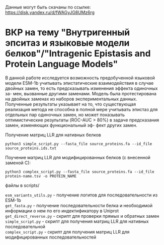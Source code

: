 Данные могут быть скачаны по ссылке: https://disk.yandex.ru/d/fWAGyJG8UMz6rg

# ВКР на тему "Внутригенный эпситаз и языковые модели белков"/"Intragenic Epistasis and Protein Language Models"

В данной работе исследуется возможность
предобученной языковой модели ESM-1b учитывать эпистатические взаимодействия
в случае двойных замен, то есть предсказывать изменения эффекта одиночных за-
мен, вызванные другими заменами. Модель была протестирована на двойных заменах
из наборов экспериментальных данных. Полученные результаты указывает на то, что
существующая реализация метода не способна в полной мере учитывать эпистаз для
отдельных пар одиночных замен, но может показывать оптимистические результаты
(ROC-AUC > 80%) в задаче предсказания замен, изменяющих функциональный эф-
фект других замен.

Получение матриц LLR для нативных белков
```
python3 simple_script.py --fasta_file source_proteins.fa --id_file source_proteins.ids.txt
```

Поучение матриц LLR для модифицированных белков (с внесенной заменой С):
```
python3 complex_script.py --fasta_file source_proteins.fa --id_file protein-name.tsv -o PROTEIN_NAME
```

файлы в scripts/

`esm_variants_utils.py` - получение логитов для последовательности из ESM-1b  \
`get_fasta.py` - получение последовательности белка и необходимой информации о нем по его индектификатору в Uniprot  \
`get_direct_reverse.py` - скрипт для проверки прямых и обратных замен \
`simple_script.py` - скрипт для получения матриц LLR для нативных последовательной \
`complex_script.py` - скрипт для получения матриц LLR для модифицированных последовательностей


